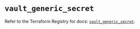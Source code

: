 # `vault_generic_secret`

Refer to the Terraform Registry for docs: [`vault_generic_secret`](https://registry.terraform.io/providers/hashicorp/vault/3.23.0/docs/resources/generic_secret).
